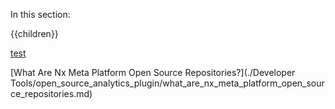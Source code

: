 In this section:

{{children}}


[test](./Developer%20Tools/cloud_api.md)


[What Are Nx Meta Platform Open Source Repositories?](./Developer Tools/open_source_analytics_plugin/what_are_nx_meta_platform_open_source_repositories.md)